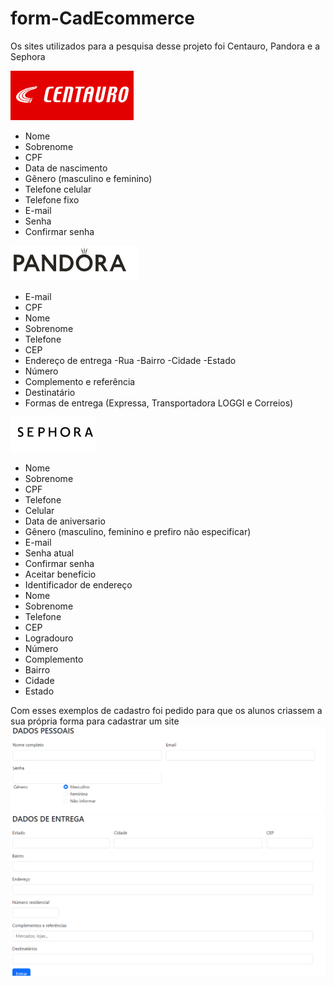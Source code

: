 # form-CadEcommerce
Os sites utilizados para a pesquisa desse projeto foi Centauro, Pandora e a Sephora 

![printCentauro](centauro.png)
* Nome
* Sobrenome 
* CPF 
* Data de nascimento 
* Gênero (masculino e feminino)
* Telefone celular 
* Telefone fixo 
* E-mail 
* Senha 
* Confirmar senha 

![printPandora](pandora.png)
* E-mail 
* CPF
* Nome 
* Sobrenome 
* Telefone  
* CEP
* Endereço de entrega 
-Rua
-Bairro
-Cidade 
-Estado
* Número 
* Complemento e referência 
* Destinatário 
* Formas de entrega (Expressa, Transportadora LOGGI e Correios)

![printSephora](sephora.png)
* Nome
* Sobrenome 
* CPF
* Telefone 
* Celular 
* Data de aniversario 
* Gênero (masculino, feminino e prefiro não especificar)
* E-mail
* Senha atual 
* Confirmar senha 
* Aceitar benefício 
* Identificador de endereço 
* Nome 
* Sobrenome 
* Telefone 
* CEP
* Logradouro 
* Número 
* Complemento 
* Bairro 
* Cidade 
* Estado

Com esses exemplos de cadastro foi pedido para que os alunos criassem a sua própria forma para cadastrar um site 
![printcadastro](cadastro%201.png)
![printcadastro](cadastro%202.png)